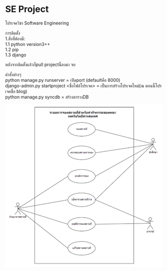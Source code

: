 # SE Project
  โปรเจควิชา Software Engineering

การติดตั้ง<br>
  1.สิ่งที่ต้องมี:<br>
    1.1 python version3++<br>
    1.2 pip<br>
    1.3 django<br>


หลังจากติดตั้งแล้วก็pull projectนี้ลงมา จบ


คำสั่งต่างๆ <br>
  python manage.py runserver = เปิดport (defaultคือ 8000)<br>
  django-admin.py startproject <ชื่อไฟล์โปรเจค> = เป็นการสร้างโปรเจคใหม่(ณ ตอนนี้โปรเจคชื่อ blog)<br>
  python manage.py syncdb = สร้างตารางDB


<img src="usecase.png" alt="xxx">
